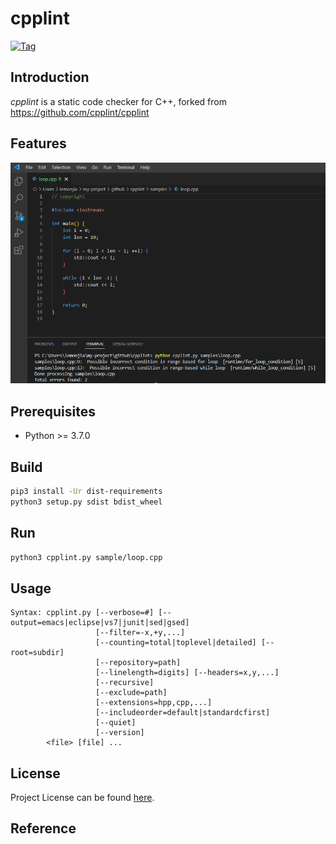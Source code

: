 # cpplint

[![Tag](https://img.shields.io/github/tag/devops-lintflow/cpplint.svg?color=brightgreen)](https://github.com/devops-lintflow/cpplint/tags)



## Introduction

*cpplint* is a static code checker for C++, forked from https://github.com/cpplint/cpplint



## Features

![feature](feature.png)



## Prerequisites

- Python >= 3.7.0



## Build

```bash
pip3 install -Ur dist-requirements
python3 setup.py sdist bdist_wheel
```



## Run

```bash
python3 cpplint.py sample/loop.cpp
```



## Usage

```
Syntax: cpplint.py [--verbose=#] [--output=emacs|eclipse|vs7|junit|sed|gsed]
                   [--filter=-x,+y,...]
                   [--counting=total|toplevel|detailed] [--root=subdir]
                   [--repository=path]
                   [--linelength=digits] [--headers=x,y,...]
                   [--recursive]
                   [--exclude=path]
                   [--extensions=hpp,cpp,...]
                   [--includeorder=default|standardcfirst]
                   [--quiet]
                   [--version]
        <file> [file] ...
```



## License

Project License can be found [here](LICENSE).



## Reference

